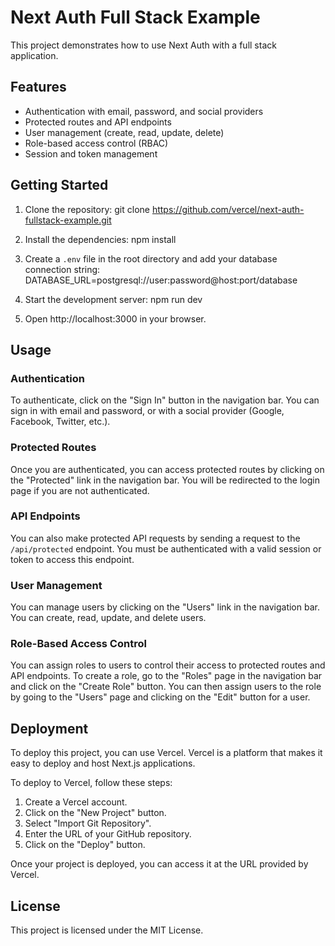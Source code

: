 # Next Auth Full Stack Example

This project demonstrates how to use Next Auth with a full stack application.

## Features

- Authentication with email, password, and social providers
- Protected routes and API endpoints
- User management (create, read, update, delete)
- Role-based access control (RBAC)
- Session and token management

## Getting Started

1. Clone the repository:
   git clone https://github.com/vercel/next-auth-fullstack-example.git

2. Install the dependencies:
   npm install

3. Create a `.env` file in the root directory and add your database connection string:
   DATABASE_URL=postgresql://user:password@host:port/database

4. Start the development server:
   npm run dev

5. Open http://localhost:3000 in your browser.

## Usage

### Authentication

To authenticate, click on the "Sign In" button in the navigation bar. You can sign in with email and password, or with a social provider (Google, Facebook, Twitter, etc.).

### Protected Routes

Once you are authenticated, you can access protected routes by clicking on the "Protected" link in the navigation bar. You will be redirected to the login page if you are not authenticated.

### API Endpoints

You can also make protected API requests by sending a request to the `/api/protected` endpoint. You must be authenticated with a valid session or token to access this endpoint.

### User Management

You can manage users by clicking on the "Users" link in the navigation bar. You can create, read, update, and delete users.

### Role-Based Access Control

You can assign roles to users to control their access to protected routes and API endpoints. To create a role, go to the "Roles" page in the navigation bar and click on the "Create Role" button. You can then assign users to the role by going to the "Users" page and clicking on the "Edit" button for a user.

## Deployment

To deploy this project, you can use Vercel. Vercel is a platform that makes it easy to deploy and host Next.js applications.

To deploy to Vercel, follow these steps:

1. Create a Vercel account.
2. Click on the "New Project" button.
3. Select "Import Git Repository".
4. Enter the URL of your GitHub repository.
5. Click on the "Deploy" button.

Once your project is deployed, you can access it at the URL provided by Vercel.

## License

This project is licensed under the MIT License.
